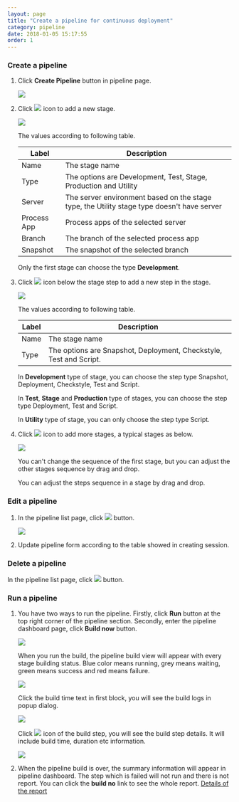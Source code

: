 ```yaml
---
layout: page
title: "Create a pipeline for continuous deployment"
category: pipeline
date: 2018-01-05 15:17:55
order: 1
---
```


### Create a pipeline

1. Click **Create Pipeline** button in pipeline page. 

   ![][pipeline_create]
   
 2. Click ![][pipeline_add_stage] icon to add a new stage.
 
    ![][pipeline_first_stage]
    
	The values according to following table.
	
     |Label                  | Description
     |---------------------- |-------------
     |Name                   | The stage name
     |Type                   | The options are Development, Test, Stage, Production and Utility
     |Server                 | The server environment based on the stage type, the Utility stage type doesn't have server
     |Process App            | Process apps of the selected server
     |Branch                 | The branch of the selected process app
     |Snapshot               | The snapshot of the selected branch
     
     Only the first stage can choose the type **Development**.
     
 3. Click ![][pipeline_add_stage] icon below the stage step to add a new step in the stage.
 
    ![][pipeline_create_step]
    
    The values according to following table.
	
     |Label                  | Description
     |---------------------- |-------------
     |Name                   | The stage name
     |Type                   | The options are Snapshot, Deployment, Checkstyle, Test and Script.
    
    In **Development** type of stage, you can choose the step type Snapshot, Deployment, Checkstyle, Test and Script.
    
    In **Test**, **Stage** and **Production** type of stages, you can choose the step type Deployment, Test and Script.
    
    In **Utility** type of stage, you can only choose the step type Script.
    
 4. Click ![][pipeline_add_stage] icon to add more stages, a typical stages as below.
 
    ![][pipeline_stages]
    
    You can't change the sequence of the first stage, but you can adjust the other stages sequence by drag and drop. 
    
    You can adjust the steps sequence in a stage by drag and drop.
    
    
### Edit a pipeline 

1. In the pipeline list page, click ![][pipeline_edit_icon] button.
  
    ![][pipeline_build]
    
2. Update pipeline form according to the table showed in creating session.

### Delete a pipeline

In the pipeline list page, click ![][pipeline_delete_icon] button.

### Run a pipeline

1. You have two ways to run the pipeline. Firstly, click **Run** button at the top right corner of the pipeline section. Secondly, enter the pipeline dashboard page, click **Build now** button.

    ![][pipeline_dashboard]

    When you run the build, the pipeline build view will appear with every stage building status. Blue color means running, grey means waiting, green means success and red means failure.
     
   ![][pipeline_build_view]   
   
    Click the build time text in first block, you will see the build logs in popup dialog.

   ![][pipeline_build_logs]

    Click ![][pipeline_zoom_in] icon of the build step, you will see the build step details. It will include build time, duration etc information. 

   ![][pipeline_step]

2. When the pipeline build is over, the summary information will appear in pipeline dashboard. The step which is failed will not run and there is not report. You can click the **build no** link to see the whole report. [Details of the report] 

  
  [pipeline_create]: ../images/pipeline/pipeline_create.png
  [pipeline_add_stage]: ../images/pipeline/pipeline_add_stage.png
  [pipeline_first_stage]: ../images/pipeline/pipeline_first_stage.png
  [pipeline_create_step]: ../images/pipeline/pipeline_create_step.png
  [pipeline_build_logs]: ../images/pipeline/pipeline_build_logs.png
  [pipeline_stages]: ../images/pipeline/pipeline_stages.png
  [pipeline_zoom_in]: ../images/pipeline/pipeline_zoom_in.png
  [pipeline_pipeline_flow]: ../images/pipeline/pipeline_pipeline_flow.png
  [pipeline_steps_configuration]: ../images/pipeline/pipeline_steps_configuration.png
  [pipeline_edit_icon]: ../images/test/test_project_edit_button.PNG
  [pipeline_build]: ../images/pipeline/pipeline_build.png
  [pipeline_delete_icon]: ../images/test/test_project_delete_button.PNG
  [pipeline_dashboard]: ../images/pipeline/pipeline_dashboard.PNG
  [pipeline_step]: ../images/pipeline/pipeline_stepdetail.png
  [pipeline_build_view]: ../images/pipeline/pipeline_build_view.PNG
  [Details of the report]: ../pipeline/pipeline-report.html


